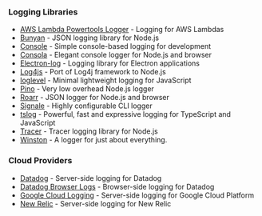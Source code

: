 ### Logging Libraries

- [AWS Lambda Powertools Logger](/transports/aws-lambda-powertools) - Logging for AWS Lambdas
- [Bunyan](/transports/bunyan) - JSON logging library for Node.js
- [Console](/transports/console) - Simple console-based logging for development
- [Consola](/transports/consola) - Elegant console logger for Node.js and browser
- [Electron-log](/transports/electron-log) - Logging library for Electron applications
- [Log4js](/transports/log4js) - Port of Log4j framework to Node.js
- [loglevel](/transports/loglevel) - Minimal lightweight logging for JavaScript
- [Pino](/transports/pino) - Very low overhead Node.js logger
- [Roarr](/transports/roarr) - JSON logger for Node.js and browser
- [Signale](/transports/signale) - Highly configurable CLI logger
- [tslog](/transports/tslog) - Powerful, fast and expressive logging for TypeScript and JavaScript
- [Tracer](/transports/tracer) - Tracer logging library for Node.js
- [Winston](/transports/winston) - A logger for just about everything.

### Cloud Providers

- [Datadog](/transports/datadog) - Server-side logging for Datadog
- [Datadog Browser Logs](/transports/datadog-browser-logs) - Browser-side logging for Datadog
- [Google Cloud Logging](/transports/google-cloud-logging) - Server-side logging for Google Cloud Platform
- [New Relic](/transports/new-relic) - Server-side logging for New Relic
